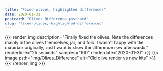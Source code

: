 ```yaml
---
title: "Fixed olives, highlighted differences"
date: 2020-01-31
postcard: "Olives_Difference_postcard"
slug: "fixed-olives,-highlighted-differences"
---
```


{{< render_img
  description="Finally fixed the olives. Note the differences mainly in the olives themselves, jar, and fork. I wasn't happy with the materials originally, and I want to show the difference now afterwards."
  rendertime="25 seconds"
  samples="100" 
  renderdate="2020-01-31" >}}
{{< image path="img/Olives_Difference" alt="Old olive render vs new bits" >}}
{{< /render_img >}}  


